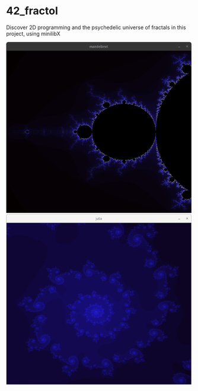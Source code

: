 # 42_fractol
Discover 2D programming and the psychedelic universe of fractals in this project, using minilibX

<img src="https://github.com/lh-lena/42_fractol/blob/main/image/mandelbrot-mono-color-blue-part.png" alt="Fract-ol mono-colored Mandelbrot by ohladkov" width="500">

<img src="https://github.com/lh-lena/42_fractol/blob/main/image/julia-mono-color-blue-part.png" alt="Fract-ol mono-colored Julia by ohladkov" width="500">




